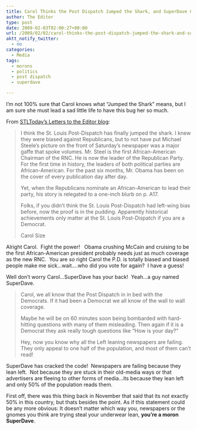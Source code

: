 ```yaml
---
title: Carol Thinks the Post Dispatch Jumped the Shark, and SuperDave Concurs
author: The Editor
type: post
date: 2009-02-03T02:00:27+00:00
url: /2009/02/02/carol-thinks-the-post-dispatch-jumped-the-shark-and-superdave-concurs/
aktt_notify_twitter:
  - no
categories:
  - Media
tags:
  - morons
  - politics
  - post dispatch
  - superdave

---
```

I&#8217;m not 100% sure that Carol knows what &#8220;Jumped the Shark&#8221; means, but I am sure she must lead a sad little life to have this bug her so much.

From [STLToday&#8217;s Letters to the Editor blog][1]:

> I think the St. Louis Post-Dispatch has finally jumped the shark. I knew they were biased against Republicans, but to not have put Michael Steele’s picture on the front of Saturday’s newspaper was a major gaffe that spoke volumes. Mr. Steel is the first African-American Chairman of the RNC. He is now the leader of the Republican Party. For the first time in history, the leaders of both political parties are African-American. For the past six months, Mr. Obama has been on the cover of every publication day after day.
> 
> Yet, when the Republicans nominate an African-American to lead their party, his story is relegated to a one-inch blurb on p. A17.
> 
> Folks, if you didn’t think the St. Louis Post-Dispatch had left-wing bias before, now the proof is in the pudding. Apparently historical achievements only matter at the St. Louis Post-Dispatch if you are a Democrat.
> 
> Carol Size

Alright Carol.  Fight the power!   Obama crushing McCain and cruising to be the first African-American president probably needs just as much coverage as the new RNC.  You are _so_ right Carol the P.D. is totally biased and biased people make me sick&#8230;wait&#8230;.who did you vote for again?  I have a guess!

Well don&#8217;t worry Carol&#8230;SuperDave has your back!  Yeah&#8230;a guy named SuperDave.

> Carol, we all know that the Post Dispatch in in bed with the Democrats. If it had been a Democrat we all know of the wall to wall coverage.
> 
> Maybe he will be on 60 minutes soon being bombarded with hard-hitting questions with many of them misleading. Then again if it is a Democrat they ask really tough questions like “How is your day?”
> 
> Hey, now you know why all the Left leaning newspapers are failing. They only appeal to one half of the population, and most of them can’t read!

SuperDave has cracked the code!  Newspapers are failing because they lean left.  Not because they are stuck in their old-media ways or that advertisers are fleeing to other forms of media&#8230;its because they lean left and only 50% of the population reads them. 

First off, there was this thing back in November that said that its not exactly 50% in this country, but thats besides the point. As if this statement could be any more obvious: It doesn&#8217;t matter which way you, newspapers or the gnomes you think are trying steal your underwear lean, **you&#8217;re a moron SuperDave**.

 [1]: http://www.stltoday.com/blogzone/letters-to-the-editor/letters-to-the-editor/2009/02/where-was-michael-steele-in-the-pd/